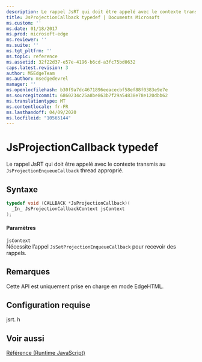 ```yaml
---
description: Le rappel JsRT qui doit être appelé avec le contexte transmis au `JsProjectionEnqueueCallback` thread approprié.
title: JsProjectionCallback typedef | Documents Microsoft
ms.custom: ''
ms.date: 01/18/2017
ms.prod: microsoft-edge
ms.reviewer: ''
ms.suite: ''
ms.tgt_pltfrm: ''
ms.topic: reference
ms.assetid: 32f22d37-e57e-4196-b6cd-a3fc75bd0632
caps.latest.revision: 3
author: MSEdgeTeam
ms.author: msedgedevrel
manager: ''
ms.openlocfilehash: b30f9a7dc4671896eeacecbf58ef88f0383e9e7e
ms.sourcegitcommit: 6860234c25a8be863b7f29a54838e78e120dbb62
ms.translationtype: MT
ms.contentlocale: fr-FR
ms.lasthandoff: 04/09/2020
ms.locfileid: "10565144"
---
```

# JsProjectionCallback typedef
Le rappel JsRT qui doit être appelé avec le contexte transmis au `JsProjectionEnqueueCallback` thread approprié.  
  
## Syntaxe  
  
```cpp  
typedef void (CALLBACK *JsProjectionCallback)(  
  _In_ JsProjectionCallbackContext jsContext  
);  
```  
  
#### Paramètres  
 `jsContext`  
 Nécessite l’appel `JsSetProjectionEnqueueCallback` pour recevoir des rappels.  
  
## Remarques  
 Cette API est uniquement prise en charge en mode EdgeHTML.  
  
## Configuration requise  
 jsrt. h  
  
## Voir aussi  
 [Référence (Runtime JavaScript)](../chakra-hosting/reference-javascript-runtime.md)